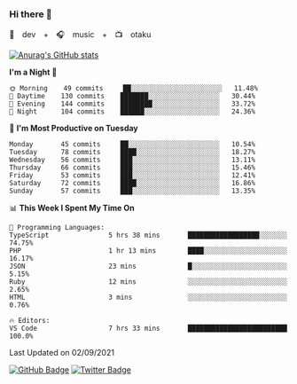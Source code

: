 ### Hi there 👋

🚀　dev　+　🎧　music　+　📺　otaku


[![Anurag's GitHub stats](https://github-readme-stats.vercel.app/api?username=koheitasaka&count_private=true&show_icons=true&theme=monokai)](https://github.com/koheitasaka/github-readme-stats)

<!--START_SECTION:waka-->
**I'm a Night 🦉** 

```text
🌞 Morning    49 commits     ██░░░░░░░░░░░░░░░░░░░░░░░   11.48% 
🌆 Daytime    130 commits    ███████░░░░░░░░░░░░░░░░░░   30.44% 
🌃 Evening    144 commits    ████████░░░░░░░░░░░░░░░░░   33.72% 
🌙 Night      104 commits    ██████░░░░░░░░░░░░░░░░░░░   24.36%

```
📅 **I'm Most Productive on Tuesday** 

```text
Monday       45 commits     ██░░░░░░░░░░░░░░░░░░░░░░░   10.54% 
Tuesday      78 commits     ████░░░░░░░░░░░░░░░░░░░░░   18.27% 
Wednesday    56 commits     ███░░░░░░░░░░░░░░░░░░░░░░   13.11% 
Thursday     66 commits     ███░░░░░░░░░░░░░░░░░░░░░░   15.46% 
Friday       53 commits     ███░░░░░░░░░░░░░░░░░░░░░░   12.41% 
Saturday     72 commits     ████░░░░░░░░░░░░░░░░░░░░░   16.86% 
Sunday       57 commits     ███░░░░░░░░░░░░░░░░░░░░░░   13.35%

```


📊 **This Week I Spent My Time On** 

```text
💬 Programming Languages: 
TypeScript               5 hrs 38 mins       ██████████████████░░░░░░░   74.75% 
PHP                      1 hr 13 mins        ████░░░░░░░░░░░░░░░░░░░░░   16.17% 
JSON                     23 mins             █░░░░░░░░░░░░░░░░░░░░░░░░   5.15% 
Ruby                     12 mins             ░░░░░░░░░░░░░░░░░░░░░░░░░   2.65% 
HTML                     3 mins              ░░░░░░░░░░░░░░░░░░░░░░░░░   0.76%

🔥 Editors: 
VS Code                  7 hrs 33 mins       █████████████████████████   100.0%

```


 Last Updated on 02/09/2021
<!--END_SECTION:waka-->

[![GitHub Badge](https://img.shields.io/badge/GitHub-100000?style=for-the-badge&logo=github&logoColor=white)](https://github.com/koheitasaka)
[![Twitter Badge](https://img.shields.io/badge/Twitter-1DA1F2?style=for-the-badge&logo=twitter&logoColor=white)](https://twitter.com/sleep_asleep_)
